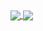 <a href="#">
  <img align="center" src="https://github-readme-stats.vercel.app/api?username=fc1943s&hide_title=true&show_icons=true&theme=dark&count_private=true&line_height=20&hide_rank=true" />
</a>
<a href="#">
  <img align="center" src="https://github-readme-stats.vercel.app/api/top-langs/?username=fc1943s&hide_title=true&theme=dark&langs_count=6&layout=compact" />
</a>
